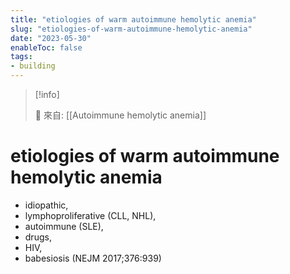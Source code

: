 ```yaml
---
title: "etiologies of warm autoimmune hemolytic anemia"
slug: "etiologies-of-warm-autoimmune-hemolytic-anemia"
date: "2023-05-30"
enableToc: false
tags:
- building
---
```


> [!info]
>
> 🌱 來自: [[Autoimmune hemolytic anemia]]

# etiologies of warm autoimmune hemolytic anemia

* idiopathic,
* lymphoproliferative (CLL, NHL),
* autoimmune (SLE),
* drugs,
* HIV,
* babesiosis (NEJM 2017;376:939)
